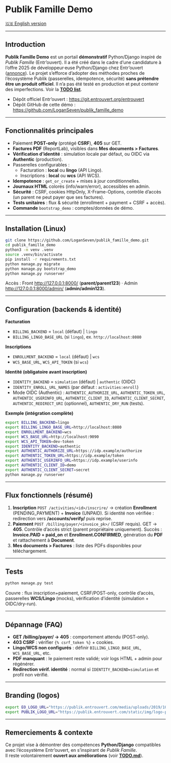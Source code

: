 # Publik Famille Demo 
[🇬🇧 English version](README_en.md)

---

## Introduction
**Publik Famille Demo** est un portail **démonstratif** Python/Django inspiré de *Publik Famille* (Entr’ouvert). Il a été créé dans le cadre d’une candidature à l’offre 2025 de développeur·euse Python/Django chez Entr’ouvert ([annonce](https://www.entrouvert.com/actualites/2025/embauche-developpeureuse-python-django-2025/)).
Le projet s’efforce d’adopter des méthodes proches de l’écosystème Publik (passerelles, idempotence, sécurité) **sans prétendre être un produit officiel**. Il n’a pas été testé en production et peut contenir des imperfections. Voir la **[TODO list](TODO.md)**.

- Dépôt officiel Entr’ouvert : <https://git.entrouvert.org/entrouvert>
- Dépôt GitHub de cette démo : <https://github.com/LoganSeven/publik_famille_demo>

---

## Fonctionnalités principales
- Paiement **POST-only** (protégé **CSRF**), **405** sur GET.
- **Factures PDF** (ReportLab), visibles dans **Mes documents > Factures**.
- **Vérification d’identité** : simulation locale par défaut, ou OIDC via **Authentic** (production).
- Passerelles configurables :
  - Facturation : **local** ou **lingo** (API Lingo).
  - Inscriptions : **local** ou **wcs** (API WCS).
- **Idempotence** : `get_or_create` + mises à jour conditionnelles.
- **Journaux HTML** colorés (info/warn/error), accessibles en admin.
- **Sécurité** : CSRF, cookies HttpOnly, X-Frame-Options, contrôle d’accès (un parent ne peut payer que ses factures).
- **Tests unitaires** : flux & sécurité (enrollment + payment + CSRF + accès).
- **Commande** `bootstrap_demo` : comptes/données de démo.

---

## Installation (Linux)
```bash
git clone https://github.com/LoganSeven/publik_famille_demo.git
cd publik_famille_demo
python3 -m venv .venv
source .venv/bin/activate
pip install -r requirements.txt
python manage.py migrate
python manage.py bootstrap_demo
python manage.py runserver
```
Accès : Front <http://127.0.0.1:8000/> (**parent/parent123**) · Admin <http://127.0.0.1:8000/admin/> (**admin/admin123**).

---

## Configuration (backends & identité)
**Facturation**  
- `BILLING_BACKEND` = `local` (défaut) | `lingo`  
- `BILLING_LINGO_BASE_URL` (si `lingo`), ex. `http://localhost:8080`

**Inscriptions**  
- `ENROLLMENT_BACKEND` = `local` (défaut) | `wcs`  
- `WCS_BASE_URL`, `WCS_API_TOKEN` (si `wcs`)

**Identité (obligatoire avant inscription)**  
- `IDENTITY_BACKEND` = `simulation` (défaut) | `authentic` (OIDC)  
- `IDENTITY_ENROLL_URL_NAMES` (par défaut : `activities:enroll`)  
- Mode OIDC (Authentic) : `AUTHENTIC_AUTHORIZE_URL`, `AUTHENTIC_TOKEN_URL`, `AUTHENTIC_USERINFO_URL`, `AUTHENTIC_CLIENT_ID`, `AUTHENTIC_CLIENT_SECRET`, `AUTHENTIC_REDIRECT_URI` (optionnel), `AUTHENTIC_DRY_RUN` (tests).

**Exemple (intégration complète)**  
```bash
export BILLING_BACKEND=lingo
export BILLING_LINGO_BASE_URL=http://localhost:8080
export ENROLLMENT_BACKEND=wcs
export WCS_BASE_URL=http://localhost:9090
export WCS_API_TOKEN=dev-token
export IDENTITY_BACKEND=authentic
export AUTHENTIC_AUTHORIZE_URL=https://idp.example/authorize
export AUTHENTIC_TOKEN_URL=https://idp.example/token
export AUTHENTIC_USERINFO_URL=https://idp.example/userinfo
export AUTHENTIC_CLIENT_ID=demo
export AUTHENTIC_CLIENT_SECRET=secret
python manage.py runserver
```

---

## Flux fonctionnels (résumé)
1. **Inscription** `POST /activities/<id>/inscrire/` → création **Enrollment** (PENDING_PAYMENT) + **Invoice** (UNPAID). Si identité non vérifiée : redirection vers **/accounts/verify/** puis reprise.  
2. **Paiement** `POST /billing/payer/<invoice_pk>/` (CSRF requis). GET → **405**. Contrôle d’accès strict (parent propriétaire uniquement). Succès : **Invoice.PAID + paid_on** et **Enrollment.CONFIRMED**, génération du **PDF** et rattachement à **Document**.  
3. **Mes documents > Factures** : liste des PDFs disponibles pour téléchargement.

---

## Tests
```bash
python manage.py test
```
Couvre : flux inscription+paiement, CSRF/POST-only, contrôle d’accès, passerelles **WCS/Lingo** (mocks), vérification d’identité (simulation + OIDC/dry-run).

---

## Dépannage (FAQ)
- **GET /billing/payer/<pk> → 405** : comportement attendu (POST-only).  
- **403 CSRF** : vérifier `{% csrf_token %}` + cookies.  
- **Lingo/WCS non configurés** : définir `BILLING_LINGO_BASE_URL`, `WCS_BASE_URL`, etc.  
- **PDF manquant** : le paiement reste validé; voir logs HTML + admin pour régénérer.  
- **Redirection vérif. identité** : normal si `IDENTITY_BACKEND=simulation` et profil non vérifié.

---

## Branding (logos)
```bash
export EO_LOGO_URL="https://publik.entrouvert.com/media/uploads/2019/10/09/entrouvert-logo_FEIkpEO.png"
export PUBLIK_LOGO_URL="https://publik.entrouvert.com/static/img/logo-publik.png"
```

---

## Remerciements & contexte
Ce projet vise à démontrer des compétences **Python/Django** compatibles avec l’écosystème Entr’ouvert, en s’inspirant de *Publik Famille*.  
Il reste volontairement **ouvert aux améliorations** (voir **[TODO.md](TODO.md)**).

